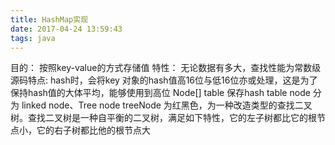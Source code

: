 ```yaml
---
title: HashMap实现
date: 2017-04-24 13:59:43
tags: java
---
```

目的：
按照key-value的方式存储值
特性：
无论数据有多大，查找性能为常数级
源码特点:
hash时，会将key 对象的hash值高16位与低16位亦或处理，这是为了保持hash值的大体平均，能够使用到高位
Node[] table 保存hash table
node 分为 linked node、Tree node
treeNode 为红黑色，为一种改造类型的查找二叉树。查找二叉树是一种自平衡的二叉树，满足如下特性，它的左子树都比它的根节点小，它的右子树都比他的根节点大

